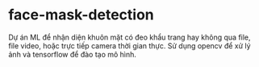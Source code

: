 # face-mask-detection

Dự án ML để nhận diện khuôn mặt có đeo khẩu trang hay không qua file, file video, hoặc trực tiếp camera thời gian thực. Sử dụng opencv để xử lý ảnh và tensorflow để đào tạo mô hình.
